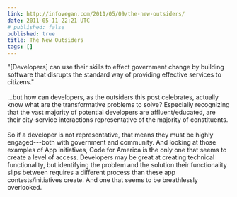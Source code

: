```yaml
---
link: http://infovegan.com/2011/05/09/the-new-outsiders/
date: 2011-05-11 22:21 UTC
# published: false
published: true
title: The New Outsiders
tags: []
---
```


"[Developers] can use their skills to effect government change by building software that disrupts the standard way of providing effective services to citizens."<br><br>...but how can developers, as the outsiders this post celebrates, actually know what are the transformative problems to solve? Especially recognizing that the vast majority of potential developers are affluent/educated, are their city-service interactions representative of the majority of constituents.<br><br>So if a developer is not representative, that means they must be highly engaged---both with government and community. And looking at those examples of App initiatives, Code for America is the only one that seems to create a level of access. Developers may be great at creating technical functionality, but identifying the problem and the solution their functionality slips between requires a different process than these app contests/initiatives create. And one that seems to be breathlessly overlooked.
